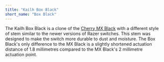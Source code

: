 ```yaml
---
title: "Kailh Box Black"
short_name: "Box Black"
---
```


The Kailh Box Black is a clone of the [Cherry MX Black](/switches/cherry-black) with a different style of stem similar to the newer versions of Razer switches. This stem was designed to make the switch more durable to dust and moisture. The Box Black's only difference to the MX Black is a slightly shortened actuation distance of 1.8 millimetres compared to the MX Black's 2 millimetre actuation point.
